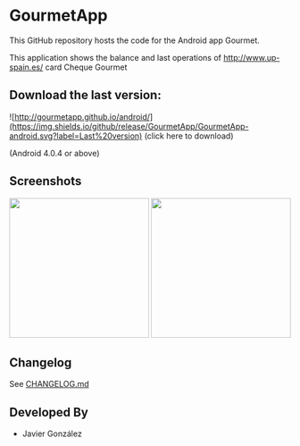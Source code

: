 # GourmetApp

This GitHub repository hosts the code for the Android app Gourmet.

This application shows the balance and last operations of http://www.up-spain.es/ card Cheque Gourmet

## Download the last version:
![http://gourmetapp.github.io/android/](https://img.shields.io/github/release/GourmetApp/GourmetApp-android.svg?label=Last%20version) (click here to download)

(Android 4.0.4 or above)

## Screenshots
<img src="https://raw.githubusercontent.com/javierugarte/GourmetApp-android/master/screenshots/login.png" width="250">
<img src="https://raw.githubusercontent.com/javierugarte/GourmetApp-android/master/screenshots/main.png" width="250">

## Changelog

See [CHANGELOG.md](CHANGELOG.md)

## Developed By

* Javier González
